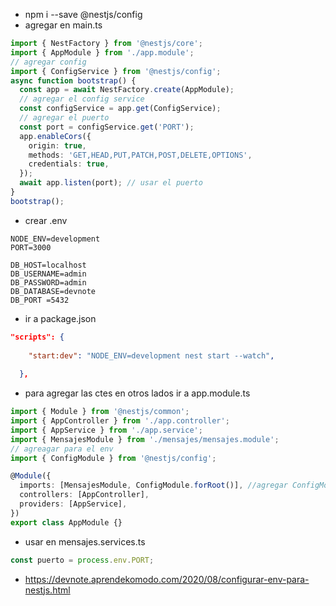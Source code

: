 - npm i --save @nestjs/config
- agregar en main.ts
```ts
import { NestFactory } from '@nestjs/core';
import { AppModule } from './app.module';
// agregar config
import { ConfigService } from '@nestjs/config';
async function bootstrap() {
  const app = await NestFactory.create(AppModule);
  // agregar el config service
  const configService = app.get(ConfigService);
  // agregar el puerto
  const port = configService.get('PORT');
  app.enableCors({
    origin: true,
    methods: 'GET,HEAD,PUT,PATCH,POST,DELETE,OPTIONS',
    credentials: true,
  });
  await app.listen(port); // usar el puerto
}
bootstrap();

```
- crear .env
```
NODE_ENV=development
PORT=3000

DB_HOST=localhost
DB_USERNAME=admin
DB_PASSWORD=admin
DB_DATABASE=devnote
DB_PORT =5432
```
- ir a package.json
```json
"scripts": {
    
    "start:dev": "NODE_ENV=development nest start --watch",
    
  },
```
- para agregar las ctes en otros lados  ir a app.module.ts
```ts
import { Module } from '@nestjs/common';
import { AppController } from './app.controller';
import { AppService } from './app.service';
import { MensajesModule } from './mensajes/mensajes.module';
// agreagar para el env
import { ConfigModule } from '@nestjs/config';

@Module({
  imports: [MensajesModule, ConfigModule.forRoot()], //agregar ConfigModule
  controllers: [AppController],
  providers: [AppService],
})
export class AppModule {}

```
- usar en mensajes.services.ts
```ts
const puerto = process.env.PORT;
```

- https://devnote.aprendekomodo.com/2020/08/configurar-env-para-nestjs.html